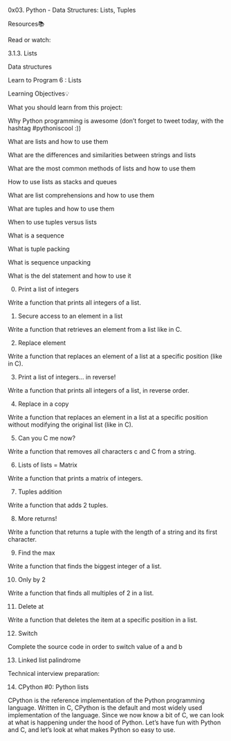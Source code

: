 0x03. Python - Data Structures: Lists, Tuples

Resources📚

Read or watch:



3.1.3. Lists

Data structures

Learn to Program 6 : Lists

Learning Objectives💡

What you should learn from this project:



Why Python programming is awesome (don’t forget to tweet today, with the hashtag #pythoniscool :))

What are lists and how to use them

What are the differences and similarities between strings and lists

What are the most common methods of lists and how to use them

How to use lists as stacks and queues

What are list comprehensions and how to use them

What are tuples and how to use them

When to use tuples versus lists

What is a sequence

What is tuple packing

What is sequence unpacking

What is the del statement and how to use it

0. Print a list of integers

Write a function that prints all integers of a list.

1. Secure access to an element in a list

Write a function that retrieves an element from a list like in C.

2. Replace element

Write a function that replaces an element of a list at a specific position (like in C).

3. Print a list of integers... in reverse!

Write a function that prints all integers of a list, in reverse order.

4. Replace in a copy

Write a function that replaces an element in a list at a specific position without modifying the original list (like in C).

5. Can you C me now?

Write a function that removes all characters c and C from a string.

6. Lists of lists = Matrix

Write a function that prints a matrix of integers.

7. Tuples addition

Write a function that adds 2 tuples.

8. More returns!

Write a function that returns a tuple with the length of a string and its first character.

9. Find the max

Write a function that finds the biggest integer of a list.

10. Only by 2

Write a function that finds all multiples of 2 in a list.

11. Delete at

Write a function that deletes the item at a specific position in a list.

12. Switch

Complete the source code in order to switch value of a and b

13. Linked list palindrome

Technical interview preparation:

14. CPython #0: Python lists

CPython is the reference implementation of the Python programming language. Written in C, CPython is the default and most widely used implementation of the language. Since we now know a bit of C, we can look at what is happening under the hood of Python. Let’s have fun with Python and C, and let’s look at what makes Python so easy to use.
